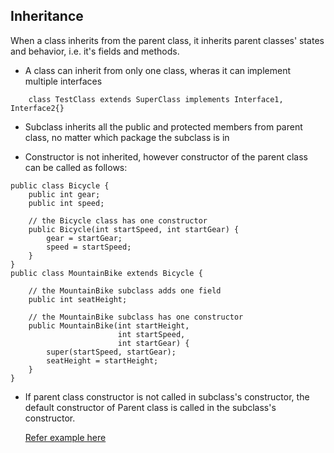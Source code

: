 
## Inheritance

When a class inherits from the parent class, it inherits parent classes' states and behavior, i.e. it's fields and methods.

- A class can inherit from only one class, wheras it can implement multiple interfaces
```
    class TestClass extends SuperClass implements Interface1, Interface2{}
```
  
- Subclass inherits all the public and protected members from parent class, no matter which package the subclass is in

- Constructor is not inherited, however constructor of the parent class can be called as follows:
```
public class Bicycle {
    public int gear;
    public int speed;
        
    // the Bicycle class has one constructor
    public Bicycle(int startSpeed, int startGear) {
        gear = startGear;
        speed = startSpeed;
    }   
}
public class MountainBike extends Bicycle {
        
    // the MountainBike subclass adds one field
    public int seatHeight;

    // the MountainBike subclass has one constructor
    public MountainBike(int startHeight,
                        int startSpeed,
                        int startGear) {
        super(startSpeed, startGear);
        seatHeight = startHeight;
    }   
}
```

- If parent class constructor is not called in subclass's constructor, the default constructor of Parent class is called in the subclass's constructor.

    [Refer example here](inheritance-constructor-example.java)
